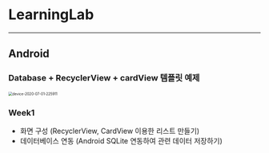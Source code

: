 # LearningLab

---



## Android

### Database + RecyclerView + cardView 템플릿 예제

<img src="C:%5CUsers%5Cdgjun%5CDesktop%5Cmemos%5Cupload%5Cdevice-2020-07-01-225911.gif" alt="device-2020-07-01-225911" style="zoom:50%;" />

### Week1

- 화면 구성 (RecyclerView, CardView 이용한 리스트 만들기)
- 데이터베이스 연동 (Android SQLite 연동하여 관련 데이터 저장하기)

